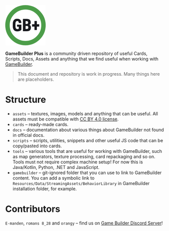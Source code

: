  ![GB+](assets/gbplus/gbplus-icon.png) 
 
 **GameBuilder Plus** is a community
 driven repository of useful Cards, Scripts, Docs, Assets 
 and anything that we find useful when working with [GameBuilder](http://gamebuilder.area120.com/).

> This document and repository is work in progress. Many things here are placeholders.

# Structure

* `assets` – textures, images, models and anything that can be useful. 
  All assets must be compatible with [CC BY 4.0 license](https://creativecommons.org/licenses/by/4.0/).
* `cards` – ready-made cards. 
* `docs` – documentation about various things about GameBuilder not found in official docs.
* `scripts` – scripts, utilities, snippets and other useful JS code that can be copy/pasted into cards.
* `tools` – various tools that are useful for working with GameBuilder, 
  such as map generators, texture processing, card repackaging and so on. 
  Tools must not require complex machine setup! For now this is Java/Kotlin, Python, .NET and JavaScript.   
* `gamebuilder` – git-ignored folder that you can use to link to GameBuilder content. 
  You can add a symbolic link to `Resources/Data/StreamingAssets/BehaviorLibrary` in GameBuilder installation folder, for example.  

# Contributors

`E-manden`, `romans 8_28` and `orangy` – find us on [Game Builder Discord Server](https://discord.gg/f7D4Tp7)! 

